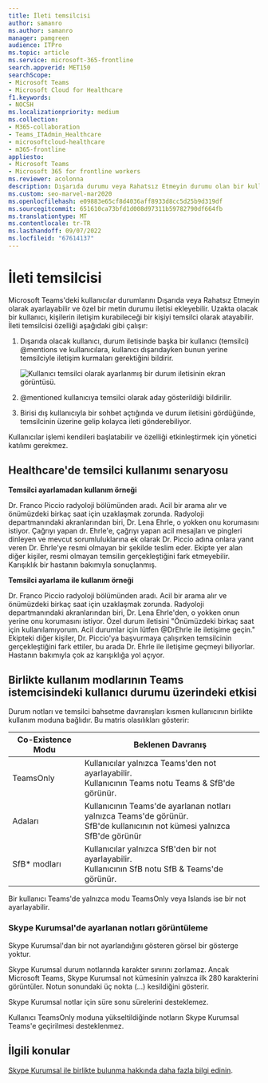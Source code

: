 ```yaml
---
title: İleti temsilcisi
author: samanro
ms.author: samanro
manager: pamgreen
audience: ITPro
ms.topic: article
ms.service: microsoft-365-frontline
search.appverid: MET150
searchScope:
- Microsoft Teams
- Microsoft Cloud for Healthcare
f1.keywords:
- NOCSH
ms.localizationpriority: medium
ms.collection:
- M365-collaboration
- Teams_ITAdmin_Healthcare
- microsoftcloud-healthcare
- m365-frontline
appliesto:
- Microsoft Teams
- Microsoft 365 for frontline workers
ms.reviewer: acolonna
description: Dışarıda durumu veya Rahatsız Etmeyin durumu olan bir kullanıcının, durum iletisinde başka bir kullanıcıyı açıkça temsilci olarak nasıl ayarlayabileceğini öğrenin.
ms.custom: seo-marvel-mar2020
ms.openlocfilehash: e09883e65cf8d4036aff8933d8cc5d25b9d319df
ms.sourcegitcommit: 651610ca73bfd1d008d97311b59782790df664fb
ms.translationtype: MT
ms.contentlocale: tr-TR
ms.lasthandoff: 09/07/2022
ms.locfileid: "67614137"
---
```

# <a name="message-delegation"></a>İleti temsilcisi

Microsoft Teams'deki kullanıcılar durumlarını Dışarıda veya Rahatsız Etmeyin olarak ayarlayabilir ve özel bir metin durumu iletisi ekleyebilir. Uzakta olacak bir kullanıcı, kişilerin iletişim kurabileceği bir kişiyi temsilci olarak atayabilir. İleti temsilcisi özelliği aşağıdaki gibi çalışır:

1. Dışarıda olacak kullanıcı, durum iletisinde başka bir kullanıcı (temsilci) @mentions ve kullanıcılara, kullanıcı dışarıdayken bunun yerine temsilciyle iletişim kurmaları gerektiğini bildirir. 

    ![Kullanıcı temsilci olarak ayarlanmış bir durum iletisinin ekran görüntüsü.](media/message-delegation.png)
    
1. @mentioned kullanıcıya temsilci olarak aday gösterildiği bildirilir.
1. Birisi dış kullanıcıyla bir sohbet açtığında ve durum iletisini gördüğünde, temsilcinin üzerine gelip kolayca ileti gönderebiliyor.

Kullanıcılar işlemi kendileri başlatabilir ve özelliği etkinleştirmek için yönetici katılımı gerekmez.

## <a name="delegation-use-scenario-in-healthcare"></a>Healthcare'de temsilci kullanımı senaryosu

**Temsilci ayarlamadan kullanım örneği** 

Dr. Franco Piccio radyoloji bölümünden aradı. Acil bir arama alır ve önümüzdeki birkaç saat için uzaklaşmak zorunda. Radyoloji departmanındaki akranlarından biri, Dr. Lena Ehrle, o yokken onu korumasını istiyor. Çağrıyı yapan dr. Ehrle'e, çağrıyı yapan acil mesajları ve pingleri dinleyen ve mevcut sorumluluklarına ek olarak Dr. Piccio adına onlara yanıt veren Dr. Ehrle'ye resmi olmayan bir şekilde teslim eder. Ekipte yer alan diğer kişiler, resmi olmayan temsilin gerçekleştiğini fark etmeyebilir. Karışıklık bir hastanın bakımıyla sonuçlanmış.

**Temsilci ayarlama ile kullanım örneği** 

Dr. Franco Piccio radyoloji bölümünden aradı. Acil bir arama alır ve önümüzdeki birkaç saat için uzaklaşmak zorunda. Radyoloji departmanındaki akranlarından biri, Dr. Lena Ehrle'den, o yokken onun yerine onu korumasını istiyor. Özel durum iletisini "Önümüzdeki birkaç saat için kullanılamıyorum. Acil durumlar için lütfen @DrEhrle ile iletişime geçin."  Ekipteki diğer kişiler, Dr. Piccio'ya başvurmaya çalışırken temsilcinin gerçekleştiğini fark ettiler, bu arada Dr. Ehrle ile iletişime geçmeyi biliyorlar. Hastanın bakımıyla çok az karışıklığa yol açıyor.

## <a name="impact-of-co-existence-modes-on-user-status-in-the-teams-client"></a>Birlikte kullanım modlarının Teams istemcisindeki kullanıcı durumu üzerindeki etkisi

Durum notları ve temsilci bahsetme davranışları kısmen kullanıcının birlikte kullanım moduna bağlıdır. Bu matris olasılıkları gösterir:

|Co-Existence Modu | Beklenen Davranış|
|---|---|
|TeamsOnly |Kullanıcılar yalnızca Teams'den not ayarlayabilir. <br> Kullanıcının Teams notu Teams & SfB'de görünür. |
|Adaları | Kullanıcının Teams'de ayarlanan notları yalnızca Teams'de görünür. <br> SfB'de kullanıcının not kümesi yalnızca SfB'de görünür |
|SfB* modları | Kullanıcılar yalnızca SfB'den bir not ayarlayabilir. <br> Kullanıcının SfB notu SfB & Teams'de görünür.  |

Bir kullanıcı Teams'de yalnızca modu TeamsOnly veya Islands ise bir not ayarlayabilir.  

### <a name="displaying-notes-set-in-skype-for-business"></a>Skype Kurumsal'de ayarlanan notları görüntüleme
  
Skype Kurumsal'dan bir not ayarlandığını gösteren görsel bir gösterge yoktur.

Skype Kurumsal durum notlarında karakter sınırını zorlamaz. Ancak Microsoft Teams, Skype Kurumsal not kümesinin yalnızca ilk 280 karakterini görüntüler. Notun sonundaki üç nokta (...) kesildiğini gösterir.
  
Skype Kurumsal notlar için süre sonu sürelerini desteklemez.

Kullanıcı TeamsOnly moduna yükseltildiğinde notların Skype Kurumsal Teams'e geçirilmesi desteklenmez.

## <a name="related-topics"></a>İlgili konular

[Skype Kurumsal ile birlikte bulunma hakkında daha fazla bilgi edinin](/microsoftteams/coexistence-chat-calls-presence).
